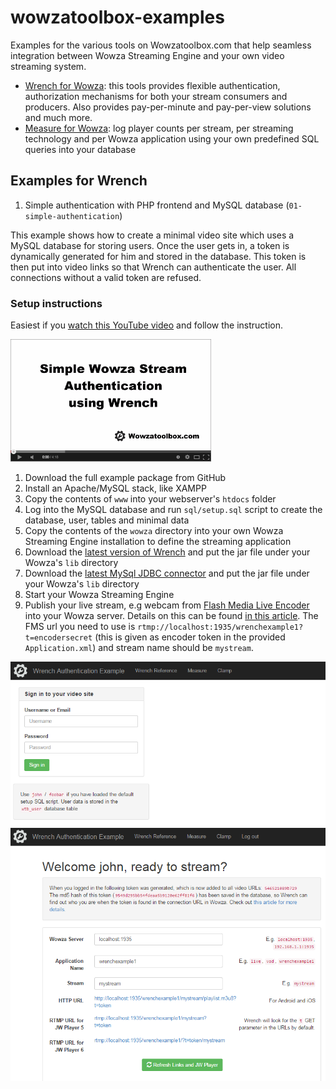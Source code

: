 wowzatoolbox-examples
=====================

Examples for the various tools on Wowzatoolbox.com that help seamless integration between Wowza Streaming Engine and your own video streaming system.

- [Wrench for Wowza](https://wowzatoolbox.com/wrench): this tools provides flexible authentication, authorization mechanisms for both your stream consumers and producers. Also provides pay-per-minute and pay-per-view solutions and much more.
- [Measure for Wowza](https://wowzatoolbox.com/measure): log player counts per stream, per streaming technology and per Wowza application using your own predefined SQL queries into your database

## Examples for Wrench

1. Simple authentication with PHP frontend and MySQL database (`01-simple-authentication`)

This example shows how to create a minimal video site which uses a MySQL database for storing users. Once the user gets in, a token is dynamically generated for him and stored in the database. This token is then put into video links so that Wrench can authenticate the user. All connections without a valid token are refused.

### Setup instructions

Easiest if you [watch this YouTube video](https://www.youtube.com/watch?v=vDln3bqVmIk) and follow the instruction.

[![Video Cover image](/wrench/01-simple-authentication/video-cover.png)](https://www.youtube.com/watch?v=vDln3bqVmIk)

1. Download the full example package from GitHub
1. Install an Apache/MySQL stack, like XAMPP
1. Copy the contents of `www` into your webserver's `htdocs` folder
1. Log into the MySQL database and run `sql/setup.sql` script to create the database, user, tables and minimal data
1. Copy the contents of the `wowza` directory into your own Wowza Streaming Engine installation to define the streaming application
1. Download the [latest version of Wrench](https://wowzatoolbox.com/download#wrench) and put the jar file under your Wowza's `lib` directory
1. Download the [latest MySql JDBC connector](http://dev.mysql.com/downloads/connector/j/5.0.html) and put the jar file under your Wowza's `lib` directory
1. Start your Wowza Streaming Engine
1. Publish your live stream, e.g webcam from [Flash Media Live Encoder]() into your Wowza server. Details on this can be found [in this article](https://wowzatoolbox.com/user-authentication).
The FMS url you need to use is `rtmp://localhost:1935/wrenchexample1?t=encodersecret` (this is given as encoder token in the provided `Application.xml`) and stream name should be `mystream`.

![PHP Login Screen](/wrench/01-simple-authentication/screenshot-0.png)
![Protected Video Site](/wrench/01-simple-authentication/screenshot-1.png)
  
  